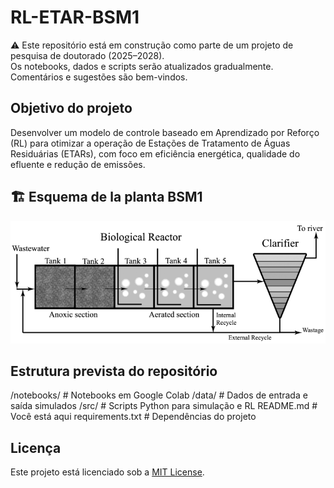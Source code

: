 # RL-ETAR-BSM1

⚠️ Este repositório está em construção como parte de um projeto de pesquisa de doutorado (2025–2028).  
Os notebooks, dados e scripts serão atualizados gradualmente. Comentários e sugestões são bem-vindos.

## Objetivo do projeto
Desenvolver um modelo de controle baseado em Aprendizado por Reforço (RL) para otimizar a operação de Estações de Tratamento de Águas Residuárias (ETARs), com foco em eficiência energética, qualidade do efluente e redução de emissões.

## 🏗️ Esquema de la planta BSM1

![BSM1 Layout](docs/img/bsm1_layout.png)

## Estrutura prevista do repositório

/notebooks/ # Notebooks em Google Colab /data/ # Dados de entrada e saída simulados /src/ # Scripts Python para simulação e RL README.md # Você está aqui requirements.txt # Dependências do projeto

## Licença
Este projeto está licenciado sob a [MIT License](LICENSE).
